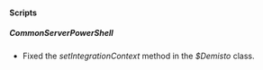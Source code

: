 
#### Scripts
##### CommonServerPowerShell
- Fixed the *setIntegrationContext* method in the *$Demisto* class.
